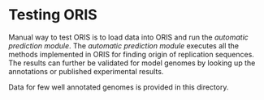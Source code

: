 # Testing ORIS

Manual way to test ORIS is to load data into ORIS and run the *automatic prediction module*. 
The *automatic prediction module* executes all the methods implemented in ORIS for finding origin of replication sequences.
The results can further be validated for model genomes by looking up the annotations or published experimental results.

Data for few well annotated genomes is provided in this directory.
